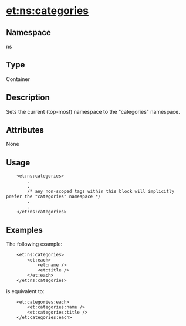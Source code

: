 # <et:ns:categories> #

## Namespace ##
ns

## Type ##
Container

## Description ##
Sets the current (top-most) namespace to the "categories" namespace.

## Attributes ##
None

## Usage ##

```
	<et:ns:categories>
		.
		.
		/* any non-scoped tags within this block will implicitly prefer the "categories" namespace */
		.
		.
	</et:ns:categories>
```

## Examples ##

The following example:

```
	<et:ns:categories>
		<et:each>
			<et:name />
			<et:title />
		</et:each>
	</et:ns:categories>
```

is equivalent to:

```
	<et:categories:each>
		<et:categories:name />
		<et:categories:title />
	</et:categories:each>
```